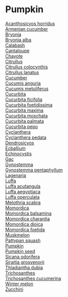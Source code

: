 # Pumpkin
[Acanthosicyos horridus](https://en.wikipedia.org/wiki/Acanthosicyos_horridus)<br>
[Armenian cucumber](https://en.wikipedia.org/wiki/Armenian_cucumber)<br>
[Bryonia](https://en.wikipedia.org/wiki/Bryonia)<br>
[Bryonia alba](https://en.wikipedia.org/wiki/Bryonia_alba)<br>
[Calabash](https://en.wikipedia.org/wiki/Calabash)<br>
[Cantaloupe](https://en.wikipedia.org/wiki/Cantaloupe)<br>
[Chayote](https://en.wikipedia.org/wiki/Chayote)<br>
[Citrullus](https://en.wikipedia.org/wiki/Citrullus)<br>
[Citrullus colocynthis](https://en.wikipedia.org/wiki/Citrullus_colocynthis)<br>
[Citrullus lanatus](https://en.wikipedia.org/wiki/Citrullus_lanatus)<br>
[Cucumber](https://en.wikipedia.org/wiki/Cucumber)<br>
[Cucumis anguria](https://en.wikipedia.org/wiki/Cucumis_anguria)<br>
[Cucumis metuliferus](https://en.wikipedia.org/wiki/Cucumis_metuliferus)<br>
[Cucurbita](https://en.wikipedia.org/wiki/Cucurbita)<br>
[Cucurbita ficifolia](https://en.wikipedia.org/wiki/Cucurbita_ficifolia)<br>
[Cucurbita foetidissima](https://en.wikipedia.org/wiki/Cucurbita_foetidissima)<br>
[Cucurbita maxima](https://en.wikipedia.org/wiki/Cucurbita_maxima)<br>
[Cucurbita moschata](https://en.wikipedia.org/wiki/Cucurbita_moschata)<br>
[Cucurbita palmata](https://en.wikipedia.org/wiki/Cucurbita_palmata)<br>
[Cucurbita pepo](https://en.wikipedia.org/wiki/Cucurbita_pepo)<br>
[Cyclanthera](https://en.wikipedia.org/wiki/Cyclanthera)<br>
[Cyclanthera pedata](https://en.wikipedia.org/wiki/Cyclanthera_pedata)<br>
[Dendrosicyos](https://en.wikipedia.org/wiki/Dendrosicyos)<br>
[Ecballium](https://en.wikipedia.org/wiki/Ecballium)<br>
[Echinocystis](https://en.wikipedia.org/wiki/Echinocystis)<br>
[Gac](https://en.wikipedia.org/wiki/Gac)<br>
[Gynostemma](https://en.wikipedia.org/wiki/Gynostemma)<br>
[Gynostemma pentaphyllum](https://en.wikipedia.org/wiki/Gynostemma_pentaphyllum)<br>
[Lagenaria](https://en.wikipedia.org/wiki/Lagenaria)<br>
[Luffa](https://en.wikipedia.org/wiki/Luffa)<br>
[Luffa acutangula](https://en.wikipedia.org/wiki/Luffa_acutangula)<br>
[Luffa aegyptiaca](https://en.wikipedia.org/wiki/Luffa_aegyptiaca)<br>
[Luffa operculata](https://en.wikipedia.org/wiki/Luffa_operculata)<br>
[Melothria scabra](https://en.wikipedia.org/wiki/Melothria_scabra)<br>
[Momordica](https://en.wikipedia.org/wiki/Momordica)<br>
[Momordica balsamina](https://en.wikipedia.org/wiki/Momordica_balsamina)<br>
[Momordica charantia](https://en.wikipedia.org/wiki/Momordica_charantia)<br>
[Momordica dioica](https://en.wikipedia.org/wiki/Momordica_dioica)<br>
[Momordica foetida](https://en.wikipedia.org/wiki/Momordica_foetida)<br>
[Muskmelon](https://en.wikipedia.org/wiki/Muskmelon)<br>
[Pattypan squash](https://en.wikipedia.org/wiki/Pattypan_squash)<br>
[Pumpkin](https://en.wikipedia.org/wiki/Pumpkin)<br>
[Pumpkin seed](https://en.wikipedia.org/wiki/Pumpkin_seed)<br>
[Sicana odorifera](https://en.wikipedia.org/wiki/Sicana_odorifera)<br>
[Siraitia grosvenorii](https://en.wikipedia.org/wiki/Siraitia_grosvenorii)<br>
[Thladiantha dubia](https://en.wikipedia.org/wiki/Thladiantha_dubia)<br>
[Trichosanthes](https://en.wikipedia.org/wiki/Trichosanthes)<br>
[Trichosanthes cucumerina](https://en.wikipedia.org/wiki/Trichosanthes_cucumerina)<br>
[Winter melon](https://en.wikipedia.org/wiki/Winter_melon)<br>
[Zucchini](https://en.wikipedia.org/wiki/Zucchini)<br>
